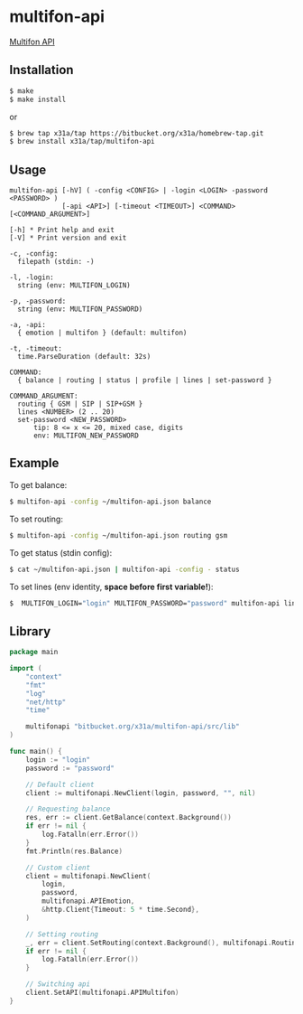 # multifon-api

[Multifon API](https://multifon.megafon.ru/)

## Installation
```sh
$ make
$ make install
```
or
```sh
$ brew tap x31a/tap https://bitbucket.org/x31a/homebrew-tap.git
$ brew install x31a/tap/multifon-api
```

## Usage
```text
multifon-api [-hV] ( -config <CONFIG> | -login <LOGIN> -password <PASSWORD> )
             [-api <API>] [-timeout <TIMEOUT>] <COMMAND> [<COMMAND_ARGUMENT>]

[-h] * Print help and exit
[-V] * Print version and exit

-c, -config:
  filepath (stdin: -)

-l, -login:
  string (env: MULTIFON_LOGIN)

-p, -password:
  string (env: MULTIFON_PASSWORD)

-a, -api:
  { emotion | multifon } (default: multifon)

-t, -timeout:
  time.ParseDuration (default: 32s)

COMMAND:
  { balance | routing | status | profile | lines | set-password }

COMMAND_ARGUMENT:
  routing { GSM | SIP | SIP+GSM }
  lines <NUMBER> (2 .. 20)
  set-password <NEW_PASSWORD>
      tip: 8 <= x <= 20, mixed case, digits
      env: MULTIFON_NEW_PASSWORD
```

## Example

To get balance:
```sh
$ multifon-api -config ~/multifon-api.json balance
```

To set routing:
```sh
$ multifon-api -config ~/multifon-api.json routing gsm
```

To get status (stdin config):
```sh
$ cat ~/multifon-api.json | multifon-api -config - status
```

To set lines (env identity, **space before first variable!**):
```sh
$  MULTIFON_LOGIN="login" MULTIFON_PASSWORD="password" multifon-api lines 2
```

## Library
```go
package main

import (
	"context"
	"fmt"
	"log"
	"net/http"
	"time"

	multifonapi "bitbucket.org/x31a/multifon-api/src/lib"
)

func main() {
	login := "login"
	password := "password"

	// Default client
	client := multifonapi.NewClient(login, password, "", nil)

	// Requesting balance
	res, err := client.GetBalance(context.Background())
	if err != nil {
		log.Fatalln(err.Error())
	}
	fmt.Println(res.Balance)

	// Custom client
	client = multifonapi.NewClient(
		login,
		password,
		multifonapi.APIEmotion,
		&http.Client{Timeout: 5 * time.Second},
	)

	// Setting routing
	_, err = client.SetRouting(context.Background(), multifonapi.RoutingGSM)
	if err != nil {
		log.Fatalln(err.Error())
	}

	// Switching api
	client.SetAPI(multifonapi.APIMultifon)
}
```
